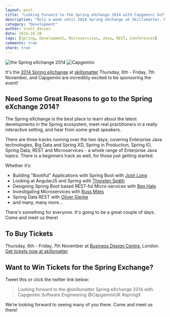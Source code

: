 ```yaml
---
layout: post
title: "Looking Forward to the Spring eXchange 2014 with Capgemini Software Engineering"
description: "Only a week until 2014 Spring eXchange at Skillsmatter. Need some great reasons to go to the Spring eXchange 2014?"
category: "Development"
author: scott_davies
date: 2014-10-28
tags: [Spring, Development, Microservices, Java, REST, Conferences]
comments: true
share: true
---
```


![the Spring eXchange 2014](https://res.cloudinary.com/skillsmatter/image/upload/c_fit,h_127,w_127/v1407488803/r9jk3hazje3alcqa4ah3.png "Spring eXchange") ![Capgemini](https://res.cloudinary.com/skillsmatter/image/upload/c_fit,h_150,w_250/v1402302906/vkpxmoyetojw0wqz8cg2.png "Capgemini")

It's the [2014 Spring eXchange](https://skillsmatter.com/conferences/1941-spring-exchange-2014 "2014 Spring eXchange") at [skillsmatter](https://skillsmatter.com/ "skillsmatter") Thursday, 6th - Friday, 7th November, and Capgemini are incredibly excited to be sponsoring the event!

## Need Some Great Reasons to go to the Spring eXchange 2014?

The Spring eXchange is the best place to learn about the latest developments in the Spring ecosystem, meet real practitioners in a really interactive setting, and hear from some great speakers.

There are three tracks running over the two days; covering Enterprise Java technologies, Big Data and Spring XD, Spring in Production, Spring IO, Spring Data, REST and Microservices - a whole range of Enterprise Java topics. There is a beginners track as well, for those just getting started. 

Whether it’s: 

* Building "Bootiful" Applications with Spring Boot with [Josh Long](https://twitter.com/starbuxman)
* Looking at AngularJS and Spring with [Thorsten Späth](https://twitter.com/thspaeth)
* Designing Spring Boot based REST-ful Micro-services with [Ben Hale](https://twitter.com/nebhale)
* Investigating Microservices with [Russ Miles](https://twitter.com/russmiles) 
* Spring Data REST with [Oliver Gierke](https://twitter.com/olivergierke)
* and many, many more…

There's something for everyone. It's going to be a great couple of days. Come and meet us there!

## To Buy Tickets

Thursday, 6th - Friday, 7th November at [Business Design Centre,](https://skillsmatter.com/conferences/1941-spring-exchange-2014#) London. [Get tickets now at skillsmatter](https://skillsmatter.com/checkout/start?event_id=1941-spring-exchange-2014 "Get tickets now at skillsmatter")

## Want to Win Tickets for the Spring Exchange?

Tweet this or click the twitter link below:

> Looking forward to the @skillsmatter Spring eXchange 2014 with Capgemini Software Engineering @CapgeminiUK #springX
 
We’re looking forward to seeing many of you there. Come and meet us there!
